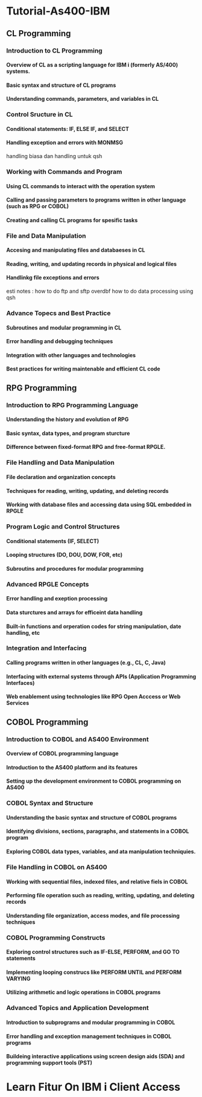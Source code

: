 # Tutorial-As400-IBM

## CL Programming
### Introduction to CL Programming
#### Overview of CL as a scripting language for IBM i (formerly AS/400) systems. 
#### Basic syntax and structure of CL programs
#### Understanding commands, parameters, and variables in CL
### Control Sructure in CL 
#### Conditional statements: IF, ELSE IF, and SELECT
#### Handling exception and errors with MONMSG
handling biasa dan handling untuk qsh 
### Working with Commands and Program 
#### Using CL commands to interact with the operation system
#### Calling and passing parameters to programs written in other language (such  as RPG or COBOL)
#### Creating and calling CL programs for spesific tasks
### File and Data Manipulation 
#### Accesing and manipulating files and databaeses in CL
#### Reading, writing, and updating records in physical and logical files
#### Handlinkg file exceptions and errors
esti notes : 
how to do ftp and sftp 
overdbf 
how to do data processing using qsh  
### Advance Topecs and Best Practice 
#### Subroutines and modular programming in CL
#### Error handling and debugging techniques
#### Integration with other languages and technologies
#### Best practices for writing maintenable and efficient CL code
## RPG Programming
### Introduction to RPG Programming Language
#### Understanding the history and evolution of RPG
#### Basic syntax, data types, and program sturcture 
#### Difference between fixed-format RPG and free-format RPGLE. 
### File Handling and Data Manipulation 
#### File declaration and organization concepts 
#### Techniques for reading, writing, updating, and deleting records
#### Working with database files and accessing data using SQL embedded in RPGLE
### Program Logic and Control Structures 
#### Conditional statements (IF, SELECT) 
#### Looping structures (DO, DOU, DOW, FOR, etc) 
#### Subroutins and procedures for modular programming
### Advanced RPGLE Concepts 
#### Error handling and exeption processing 
#### Data sturctures and arrays for efficeint data handling 
#### Built-in functions and orperation codes for string manipulation, date handling, etc 
### Integration and Interfacing 
#### Calling programs written in other languages (e.g., CL, C, Java) 
#### Interfacing with external systems through APIs (Application Programming Interfaces) 
#### Web enablement using technologies like RPG Open Acccess or Web Services
## COBOL Programming 
### Introduction to COBOL and AS400 Environment
#### Overview of COBOL programming language 
#### Introduction to the AS400 platform and its features
#### Setting up the development environment to COBOL programming on AS400
### COBOL Syntax and Structure 
#### Understanding the basic syntax and structure of COBOL programs
#### Identifying divisions, sections, paragraphs, and statements in a COBOL program 
#### Exploring COBOL data types, variables, and ata manipulation techniquies. 
### File Handling in COBOL on AS400 
#### Working with sequential files, indexed files, and relative fiels in COBOL
#### Performing file operation such as reading, writing, updating, and deleting records
#### Understanding file organization, access modes, and file processing techniques 
### COBOL Programming Constructs 
#### Exploring control structures such as IF-ELSE, PERFORM, and GO TO statements 
#### Implementing looping construcs like PERFORM UNTIL and PERFORM VARYING 
#### Utilizing arithmetic and logic operations in COBOL programs
### Advanced Topics and Application Development
#### Introduction to subprograms and modular programming in COBOL
#### Error handling and exception management techniques in COBOL programs
#### Buildeing interactive applications using screen design aids (SDA) and programming support tools (PST)

# Learn Fitur On IBM i Client Access
